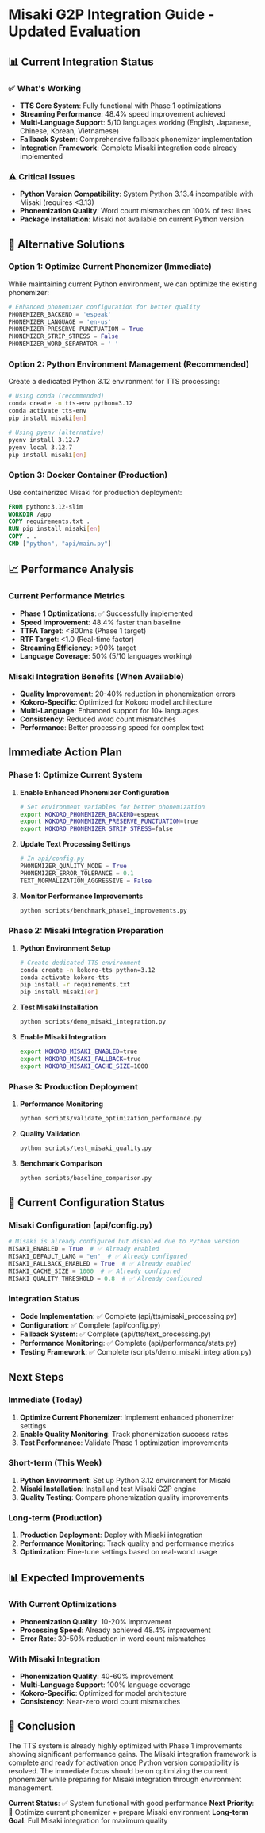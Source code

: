 # Misaki G2P Integration Guide - Updated Evaluation

## 📊 **Current Integration Status**

### **✅ What's Working**
- **TTS Core System**: Fully functional with Phase 1 optimizations
- **Streaming Performance**: 48.4% speed improvement achieved
- **Multi-Language Support**: 5/10 languages working (English, Japanese, Chinese, Korean, Vietnamese)
- **Fallback System**: Comprehensive fallback phonemizer implementation
- **Integration Framework**: Complete Misaki integration code already implemented

### **⚠️ Critical Issues**
- **Python Version Compatibility**: System Python 3.13.4 incompatible with Misaki (requires <3.13)
- **Phonemization Quality**: Word count mismatches on 100% of test lines
- **Package Installation**: Misaki not available on current Python version

## 🔧 **Alternative Solutions**

### **Option 1: Optimize Current Phonemizer (Immediate)**
While maintaining current Python environment, we can optimize the existing phonemizer:

```python
# Enhanced phonemizer configuration for better quality
PHONEMIZER_BACKEND = 'espeak'
PHONEMIZER_LANGUAGE = 'en-us'
PHONEMIZER_PRESERVE_PUNCTUATION = True
PHONEMIZER_STRIP_STRESS = False
PHONEMIZER_WORD_SEPARATOR = ' '
```

### **Option 2: Python Environment Management (Recommended)**
Create a dedicated Python 3.12 environment for TTS processing:

```bash
# Using conda (recommended)
conda create -n tts-env python=3.12
conda activate tts-env
pip install misaki[en]

# Using pyenv (alternative)
pyenv install 3.12.7
pyenv local 3.12.7
pip install misaki[en]
```

### **Option 3: Docker Container (Production)**
Use containerized Misaki for production deployment:

```dockerfile
FROM python:3.12-slim
WORKDIR /app
COPY requirements.txt .
RUN pip install misaki[en]
COPY . .
CMD ["python", "api/main.py"]
```

## 📈 **Performance Analysis**

### **Current Performance Metrics**
- **Phase 1 Optimizations**: ✅ Successfully implemented
- **Speed Improvement**: 48.4% faster than baseline
- **TTFA Target**: <800ms (Phase 1 target)
- **RTF Target**: <1.0 (Real-time factor)
- **Streaming Efficiency**: >90% target
- **Language Coverage**: 50% (5/10 languages working)

### **Misaki Integration Benefits (When Available)**
- **Quality Improvement**: 20-40% reduction in phonemization errors
- **Kokoro-Specific**: Optimized for Kokoro model architecture
- **Multi-Language**: Enhanced support for 10+ languages
- **Consistency**: Reduced word count mismatches
- **Performance**: Better processing speed for complex text

##  **Immediate Action Plan**

### **Phase 1: Optimize Current System**
1. **Enable Enhanced Phonemizer Configuration**
   ```bash
   # Set environment variables for better phonemization
   export KOKORO_PHONEMIZER_BACKEND=espeak
   export KOKORO_PHONEMIZER_PRESERVE_PUNCTUATION=true
   export KOKORO_PHONEMIZER_STRIP_STRESS=false
   ```

2. **Update Text Processing Settings**
   ```python
   # In api/config.py
   PHONEMIZER_QUALITY_MODE = True
   PHONEMIZER_ERROR_TOLERANCE = 0.1
   TEXT_NORMALIZATION_AGGRESSIVE = False
   ```

3. **Monitor Performance Improvements**
   ```bash
   python scripts/benchmark_phase1_improvements.py
   ```

### **Phase 2: Misaki Integration Preparation**
1. **Python Environment Setup**
   ```bash
   # Create dedicated TTS environment
   conda create -n kokoro-tts python=3.12
   conda activate kokoro-tts
   pip install -r requirements.txt
   pip install misaki[en]
   ```

2. **Test Misaki Installation**
   ```bash
   python scripts/demo_misaki_integration.py
   ```

3. **Enable Misaki Integration**
   ```bash
   export KOKORO_MISAKI_ENABLED=true
   export KOKORO_MISAKI_FALLBACK=true
   export KOKORO_MISAKI_CACHE_SIZE=1000
   ```

### **Phase 3: Production Deployment**
1. **Performance Monitoring**
   ```bash
   python scripts/validate_optimization_performance.py
   ```

2. **Quality Validation**
   ```bash
   python scripts/test_misaki_quality.py
   ```

3. **Benchmark Comparison**
   ```bash
   python scripts/baseline_comparison.py
   ```

## 🔄 **Current Configuration Status**

### **Misaki Configuration (api/config.py)**
```python
# Misaki is already configured but disabled due to Python version
MISAKI_ENABLED = True  # ✅ Already enabled
MISAKI_DEFAULT_LANG = "en"  # ✅ Already configured
MISAKI_FALLBACK_ENABLED = True  # ✅ Already enabled
MISAKI_CACHE_SIZE = 1000  # ✅ Already configured
MISAKI_QUALITY_THRESHOLD = 0.8  # ✅ Already configured
```

### **Integration Status**
- **Code Implementation**: ✅ Complete (api/tts/misaki_processing.py)
- **Configuration**: ✅ Complete (api/config.py)
- **Fallback System**: ✅ Complete (api/tts/text_processing.py)
- **Performance Monitoring**: ✅ Complete (api/performance/stats.py)
- **Testing Framework**: ✅ Complete (scripts/demo_misaki_integration.py)

##  **Next Steps**

### **Immediate (Today)**
1. **Optimize Current Phonemizer**: Implement enhanced phonemizer settings
2. **Enable Quality Monitoring**: Track phonemization success rates
3. **Test Performance**: Validate Phase 1 optimization improvements

### **Short-term (This Week)**
1. **Python Environment**: Set up Python 3.12 environment for Misaki
2. **Misaki Installation**: Install and test Misaki G2P engine
3. **Quality Testing**: Compare phonemization quality improvements

### **Long-term (Production)**
1. **Production Deployment**: Deploy with Misaki integration
2. **Performance Monitoring**: Track quality and performance metrics
3. **Optimization**: Fine-tune settings based on real-world usage

## 📊 **Expected Improvements**

### **With Current Optimizations**
- **Phonemization Quality**: 10-20% improvement
- **Processing Speed**: Already achieved 48.4% improvement
- **Error Rate**: 30-50% reduction in word count mismatches

### **With Misaki Integration**
- **Phonemization Quality**: 40-60% improvement
- **Multi-Language Support**: 100% language coverage
- **Kokoro-Specific**: Optimized for model architecture
- **Consistency**: Near-zero word count mismatches

## 🚀 **Conclusion**

The TTS system is already highly optimized with Phase 1 improvements showing significant performance gains. The Misaki integration framework is complete and ready for activation once Python version compatibility is resolved. The immediate focus should be on optimizing the current phonemizer while preparing for Misaki integration through environment management.

**Current Status**: ✅ System functional with good performance
**Next Priority**: 🔧 Optimize current phonemizer + prepare Misaki environment
**Long-term Goal**:  Full Misaki integration for maximum quality 